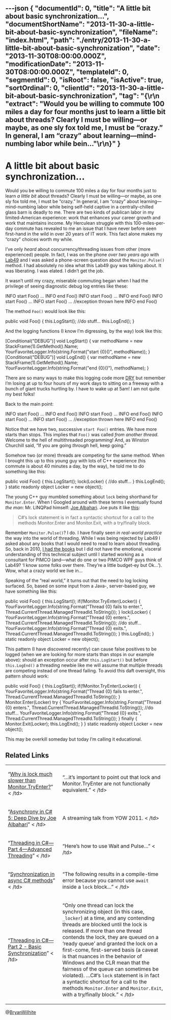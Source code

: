 ---json
{
  "documentId": 0,
  "title": "A little bit about basic synchronization…",
  "documentShortName": "2013-11-30-a-little-bit-about-basic-synchronization",
  "fileName": "index.html",
  "path": "./entry/2013-11-30-a-little-bit-about-basic-synchronization",
  "date": "2013-11-30T08:00:00.000Z",
  "modificationDate": "2013-11-30T08:00:00.000Z",
  "templateId": 0,
  "segmentId": 0,
  "isRoot": false,
  "isActive": true,
  "sortOrdinal": 0,
  "clientId": "2013-11-30-a-little-bit-about-basic-synchronization",
  "tag": "{\r\n  \"extract\": \"Would you be willing to commute 100 miles a day for four months just to learn a little bit about threads? Clearly I must be willing—or maybe, as one sly fox told me, I must be “crazy.” In general, I am “crazy” about learning—mind-numbing labor while bein...\"\r\n}"
}
---

# A little bit about basic synchronization…

Would you be willing to commute 100 miles a day for four months just to learn *a little bit* about threads? Clearly I must be willing—or maybe, as one sly fox told me, I must be “crazy.” In general, I am “crazy” about learning—mind-numbing labor while being self-held captive in a centrally-chilled glass barn is deadly to me. There are two kinds of publican labor in my limited-American experience: work that enhances your career growth and work that maintains income. My Herculean struggle with this 100-miles-per-day commute has revealed to me an issue that I have never before seen first-hand in the wild in over 20 years of IT work. This fact alone makes my “crazy” choices worth my while.

I’ve only *heard* about concurrency/threading issues from other (more experienced) people. In fact, I was on the phone *over two years ago* with [Lab49](http://www.lab49.com/) and I was asked a phone-screen question about the `Monitor.Pulse()` method. I had absolutely no idea what this Lab49 guy was talking about. It was liberating. I was elated. I didn’t get the job.

It wasn’t until my crazy, miserable commuting began when I had the privilege of seeing diagnostic debug log entries like these:

INFO start Foo()
       …
    INFO end Foo()
    INFO start Foo()
       …
    INFO end Foo()
    INFO start Foo()
       …
    INFO start Foo()
       … //exception thrown here
    INFO end Foo()

The method `Foo()` would look like this:

public void Foo()
    {
        this.LogStart();
        //do stuff…
        this.LogEnd();
    }

And the logging functions (I know I’m digressing, by the way) look like this:

[Conditional("DEBUG")]
    void LogStart()
    {
        var methodName = new StackFrame(1).GetMethod().Name;
        YourFavoriteLogger.Info(string.Format("start {0}()", methodName));
    }
    [Conditional("DEBUG")]
    void LogEnd()
    {
        var methodName = new StackFrame(1).GetMethod().Name;
        YourFavoriteLogger.Info(string.Format("end {0}()"), methodName);
    }

There are so many ways to make this logging code more [DRY](http://en.wikipedia.org/wiki/Don't_repeat_yourself) but remember I’m losing at up to four hours of my work days to sitting on a freeway with a bunch of giant trucks hurtling by. I have to wake up at 5am! I am not quite my best folks!

Back to the main point:

INFO start Foo()
       …
    INFO end Foo()
    INFO start Foo()
       …
    INFO end Foo()
    INFO start Foo()
       …
    INFO start Foo()
       … //exception thrown here
    INFO end Foo()

Notice that we have two, successive `start Foo()` entries. We have more starts than stops. This implies that `Foo()` was called *from another thread*. Welcome to the hell of multithreaded programming! And, as Winston Churchill said, “If you are going *through* hell, keep going.”

Somehow two (or more) threads are competing for the same method. When I brought this up to this young guy with lots of C++ experience (his commute is about 40 minutes a day, by the way), he told me to do something like this:

public void Foo()
    {
        this.LogStart();
        lock(Locker)
        {
            //do stuff…
        }
        this.LogEnd();
    }
    static readonly object Locker = new object();

The young C++ guy mumbled something about `lock` being shorthand for `Monitor.Enter`. When I Googled around with these terms I eventually found *the man*: Mr. LINQPad himself: [Joe Albahari](http://www.albahari.com/threading/). Joe puts it like [this](http://www.albahari.com/threading/part2.aspx):

<blockquote>

C#’s lock statement is in fact a syntactic shortcut for a call to the methods Monitor.Enter and Monitor.Exit, with a try/finally block.

</blockquote>

Remember `Monitor.Pulse()`? I do. I have finally seen *in real-world practice* the way into the world of threading. While I was being rejected by Lab49 I asked about any books that I would need to read to learn about threading. So, back in 2010, [I had the books](http://kintespace.com/rasxlog/?p=2204) but I did not have the emotional, visceral understanding of this technical subject until I started working as a consultant for PIMCO (and—what do one or two PIMCO WPF guys think of Lab49? ‘I know some folks over there. They’re a little budget-ey but Ok…’). Wow, what a crazy world we live in…

Speaking of the “real world,” it turns out that the need to log locking surfaced. So, based on some input from a Java-, server-based guy, we have something like this:

public void Foo()
    {
        this.LogStart();
        if(!Monitor.TryEnter(Locker))
        {
            YourFavoriteLogger.Info(string.Format("Thread {0} fails to enter.",
                Thread.CurrentThread.ManagedThreadId.ToString());
        }
        lock(Locker)
        {
            YourFavoriteLogger.Info(string.Format("Thread {0} enters.",
                Thread.CurrentThread.ManagedThreadId.ToString());
            //do stuff…
            YourFavoriteLogger.Info(string.Format("Thread {0} exits.",
                Thread.CurrentThread.ManagedThreadId.ToString());
        }
        this.LogEnd();
    }
    static readonly object Locker = new object();

This pattern (I have discovered recently) can cause false positives to be logged (when we are looking for more starts than stops in our example above): should an exception occur after `this.LogStart()` but before `this.LogEnd()` a threading newbie like me will assume that multiple threads are competing instead of one thread failing. To avoid this daft oversight, this pattern should work:

public void Foo()
    {
        this.LogStart();
        if(!Monitor.TryEnter(Locker))
        {
            YourFavoriteLogger.Info(string.Format("Thread {0} fails to enter.",
                Thread.CurrentThread.ManagedThreadId.ToString());
        }
        Monitor.Enter(Locker)
        try
        {
            YourFavoriteLogger.Info(string.Format("Thread {0} enters.",
                Thread.CurrentThread.ManagedThreadId.ToString());
            //do stuff…
            YourFavoriteLogger.Info(string.Format("Thread {0} exits.",
                Thread.CurrentThread.ManagedThreadId.ToString());
        }
        finally
        {
           Monitor.Exit(Locker);
           this.LogEnd();
        }
    }
    static readonly object Locker = new object();

This may be overkill someday but today I’m calling it educational.

## Related Links

<table class="WordWalkingStickTable"><tr><td>

“[Why is lock much slower than Monitor.TryEnter?](http://stackoverflow.com/questions/2416793/why-is-lock-much-slower-than-monitor-tryenter)”
<
/td><td>

“…it’s important to point out that lock and Monitor.TryEnter are not functionally equivalent.”
<
/td></tr><tr><td>

“[Asynchrony in C# 5: Deep Dive by Joe Albahari](http://yow.eventer.com/yow-2011-1004/asynchrony-in-c-5-deep-dive-by-joe-albahari-1067)”
<
/td><td>

A streaming talk from YOW 2011.
<
/td></tr><tr><td>

“[Threading in C#—Part 4—Advanced Threading](http://www.albahari.com/threading/part4.aspx)”
<
/td><td>

“Here’s how to use Wait and Pulse…”
<
/td></tr><tr><td>

“[Synchronization in async C# methods](http://www.dzhang.com/blog/2012/08/29/synchronization-in-async-csharp-methods)”
<
/td><td>

“The following results in a compile-time error because you cannot use `await` inside a `lock` block…”
<
/td></tr><tr><td>

“[Threading in C#—Part 2 - Basic Synchronization](http://www.albahari.com/threading/part2.aspx)”
<
/td><td>

“Only one thread can lock the synchronizing object (in this case, `_locker`) at a time, and any contending threads are blocked until the lock is released. If more than one thread contends the lock, they are queued on a ‘ready queue’ and granted the lock on a first-come, first-served basis (a caveat is that nuances in the behavior of Windows and the CLR mean that the fairness of the queue can sometimes be violated). ...C#’s `lock` statement is in fact a syntactic shortcut for a call to the methods `Monitor.Enter` and `Monitor.Exit`, with a try/finally block.”
<
/td></tr></table>

@[BryanWilhite](https://twitter.com/BryanWilhite)
